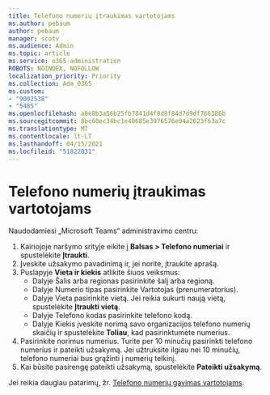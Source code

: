 ```yaml
---
title: Telefono numerių įtraukimas vartotojams
ms.author: pebaum
author: pebaum
manager: scotv
ms.audience: Admin
ms.topic: article
ms.service: o365-administration
ROBOTS: NOINDEX, NOFOLLOW
localization_priority: Priority
ms.collection: Adm_O365
ms.custom:
- "9002538"
- "5485"
ms.openlocfilehash: a8e8b3a56b25fb7841d4f8d8f84d7d9df766386b
ms.sourcegitcommit: 8bc60ec34bc1e40685e3976576e04a2623f63a7c
ms.translationtype: MT
ms.contentlocale: lt-LT
ms.lasthandoff: 04/15/2021
ms.locfileid: "51822031"
---
```

# <a name="adding-phone-numbers-to-users"></a>Telefono numerių įtraukimas vartotojams

Naudodamiesi „Microsoft Teams“ administravimo centru:

1. Kairiojoje naršymo srityje eikite į **Balsas > Telefono numeriai** ir spustelėkite **Įtraukti**.
2. Įveskite užsakymo pavadinimą ir, jei norite, įtraukite aprašą.
3. Puslapyje **Vieta ir kiekis** atlikite šiuos veiksmus:
    - Dalyje Šalis arba regionas pasirinkite šalį arba regioną.
    - Dalyje Numerio tipas pasirinkite Vartotojas (prenumeratorius).
    - Dalyje Vieta pasirinkite vietą. Jei reikia sukurti naują vietą, spustelėkite **Įtraukti vietą**.
    - Dalyje Telefono kodas pasirinkite telefono kodą.
    - Dalyje Kiekis įveskite norimą savo organizacijos telefono numerių skaičių ir spustelėkite **Toliau**, kad pasirinktumėte numerius.
4. Pasirinkite norimus numerius. Turite per 10 minučių pasirinkti telefono numerius ir pateikti užsakymą. Jei užtruksite ilgiau nei 10 minučių, telefono numeriai bus grąžinti į numerių telkinį.
5. Kai būsite pasirengę pateikti užsakymą, spustelėkite **Pateikti užsakymą**.

Jei reikia daugiau patarimų, žr. [Telefono numerių gavimas vartotojams](https://docs.microsoft.com/microsoftteams/getting-phone-numbers-for-your-users).
